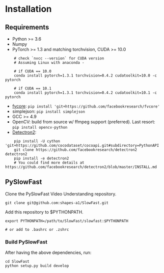 # Installation

## Requirements
- Python >= 3.6
- Numpy
- PyTorch >= 1.3 and matching torchvision, CUDA >= 10.0
```
    # check `nvcc --version` for CUDA version
    # Assuming Linux with anaconda - 

    # if CUDA == 10.0
    conda install pytorch=1.3.1 torchvision=0.4.2 cudatoolkit=10.0 -c pytorch
    
    # if CUDA == 10.1
    conda install pytorch=1.3.1 torchvision=0.4.2 cudatoolkit=10.1 -c pytorch
``` 
- [fvcore](https://github.com/facebookresearch/fvcore/): `pip install 'git+https://github.com/facebookresearch/fvcore'`
- simplejson: `pip install simplejson`
- GCC >= 4.9
- OpenCV: build from source w/ ffmpeg support (preferred). Last resort: `pip install opencv-python`
- [Detectron2](https://github.com/facebookresearch/detectron2): 
```
    pip install -U cython 'git+https://github.com/cocodataset/cocoapi.git#subdirectory=PythonAPI'
    git clone https://github.com/facebookresearch/detectron2 detectron2
    pip install -e detectron2
    # You could find more details at https://github.com/facebookresearch/detectron2/blob/master/INSTALL.md
```

## PySlowFast

Clone the PySlowFast Video Understanding repository.
```
git clone git@github.com:shapes-a1/SlowFast.git
```

Add this repository to $PYTHONPATH.
```
export PYTHONPATH=/path/to/SlowFast/slowfast:$PYTHONPATH

# or add to .bashrc or .zshrc
```

### Build PySlowFast

After having the above dependencies, run:
```
cd SlowFast
python setup.py build develop
```

<!--- Now the installation is finished, run the SlowFast (only) pipeline with:
```
# replace VIDEO_DEMO.DATA_SOURCE and VIDEO_DEMO.LABEL_FILE_PATH in cfg file with appropriate paths
python tools/run_net.py --cfg video_cfg/SLOWFAST_64x2_R101_50_50.yaml
```
-->
